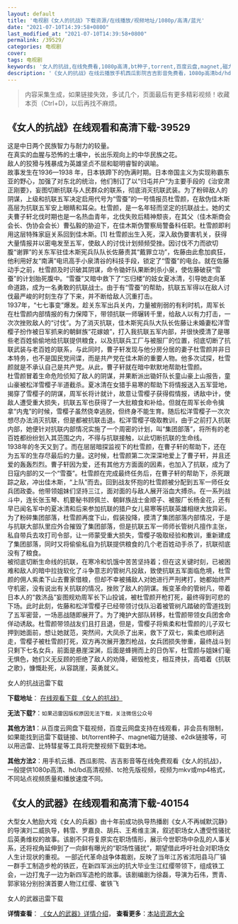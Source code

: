 ```yaml
---
layout: default
title: '电视剧《女人的抗战》下载资源/在线播放/视频地址/1080p/高清/蓝光'
date: "2021-07-10T14:39:58+0800"
last_modified_at: "2021-07-10T14:39:58+0800"
permalink: /39529/
categories: 电视剧
cover:
tags: 电视剧
keywords: '女人的抗战,在线免费看,1080p高清,bt种子,torrent,百度云盘,magnet,磁力链,迅雷下载资源'
description: '《女人的抗战》在线云播放手机西瓜影院吉吉影音免费看，1080p高清bd/hd未删减完整版和tc抢先枪版，mkv/mp4格式，附带bt/torrent种子、magnet/磁力链、百度云盘、网盘资源迅雷下载链接'
---
```


>内容采集生成，如果链接失效，多试几个，页面最后有更多精彩视频！收藏本页（Ctrl+D)，以后再找不麻烦。


## 《女人的抗战》在线观看和高清下载-39529

这是中日两个民族智力与耐力的较量。<br />在真实的血腥与恐怖的土壤中，长出乐观向上的中华民族之花。<br />敌人的狡猾与残暴成为英雄坚贞不屈和聪明睿智的讽喻。<br />故事发生在1936—1938 年，日本铁蹄下的伪满时期。日本帝国主义为实现称霸东亚的野心，加强了对东北的统治，他们制订了以“归屯并户”为主要手段的《治安肃正刚要》，妄图切断抗联与人民群众的联系，彻底消灭抗联武装。为了粉碎敌人的阴谋，上级和抗联五军决定启用代号为&ldquo;雪蚕”的一号情报员杜雪颜，在敌伪佳木斯高层为抗联五军安上眼睛和耳朵。杜雪颜，是一名年轻而坚定的抗联战士。她的丈夫曹子轩北伐时期也是一名热血青年，北伐失败后精神颓丧，在其父（佳木斯商会会长、伪协会会长）曹弘毅的胁迫下，在佳木斯伪警察局警备科任职。杜雪颜即利用这层特殊家庭关系回到佳木斯。[1] 杜雪颜出生入死，深入敌伪要害机关，获得大量情报并以密电发至五军，使敌人的讨伐计划频频受挫。因讨伐不力而欲切腹“谢罪”的关东军驻佳木斯宪兵队队长佐藤责其&ldquo;戴罪立功”，佐藤由此愈加疯狂，他利用好友&ldquo;南满”电讯高手小泉清谷的科技手段，锁定了“雪蚕”的电台。就在佐藤动手之前，杜雪颜及时识破其阴谋，命令锄奸队果断刺杀小泉，使佐藤破获“雪蚕”的计划胎死腹中。&ldquo;雪蚕”又暗中救下了“忘归楼&rdquo;的妓女夏冰清，引导她走向革命道路，成为一名勇敢的抗联战士。由于有“雪蚕”的帮助，抗联五军得以在敌人讨伐最严峻的时刻生存了下来，并不断给敌人沉重打击。<br />1937年，“七七事变”爆发。趁关东军出兵关内，力量被削弱的有利时机，周军长在杜雪颜内部情报的有力保障下，带领抗联一师辗转千里，给敌人以有力打击，一次次挫败敌人的&ldquo;讨伐”。为了消灭抗联，佳木斯宪兵队大队长佐藤让未婚妻松洋雪樱子扮作被日军抓来的朝鲜族&ldquo;花嫁娘&rdquo;，打入我抗联五军内部，并很快摸清了是哪些老百姓偷偷地给抗联提供粮食，以及抗联兵工厂与被服厂的位置，彻底切断了抗联武装与老百姓的联系，与此同时，曹子轩发现与他分房分居的妻子杜雪颜并非日本特务，也不是国民党间谍，而是共产党在佳木斯的重要人物。他多次试探，杜雪颜就是不承认自己是共产党。从此，曹子轩就在暗中默默地帮助杜雪颜。<br />杜雪颜冒着生命危险侦知了敌人的阴谋，并果断派出锄奸队长童山豪上山报告，童山豪被松洋雪樱子半道截杀。夏冰清在女猎手易寒的帮助下将情报送入五军营地，揭穿了雪樱子的阴谋，周军长将计就计，故意让雪樱子获得假情报，诱敌中计，使敌人遭受重大损失，抗联五军也获得了一大批粮食和补给。但就在周军长命令擒拿&ldquo;内鬼”的时候，雪樱子虽然侥幸逃脱，但终身不能生育。随后松洋雪樱子一次次想尽办法消灭抗联，但是都被抗联击退。松洋雪樱子吸取教训，由于之前打入抗联内部，她便针对抗联内部情况实施了一个周密的计划，叫“集团部落”，将所有的老百姓都纷纷划入其范围之内，不得与抗联接触，以此切断抗联的生命线。<br />1938年的冬天又到了。而在层层暗探监视下的杜雪颜，在曹子轩的帮助下，还在为五军的生存尽最后的力量。这时候，杜雪颜第二次深深地爱上了曹子轩，并且还爱的轰轰烈烈。曹子轩因为爱，还有其他方方面面的因素，也加入了抗联，成为了日寇内部的又一个&ldquo;雪蚕”。杜雪颜在完成最终任务后，在曹子轩的帮助下，杀死跟踪之敌，冲出佳木斯，“上队”而去。回到战友怀抱的杜雪颜被分配到五军一师任女兵团政委。他带领姐妹们坚持三江，面对面的与敌人展开浴血大搏杀。在一系列战斗中，连长张玉琴、机要秘书顾佩兰、朝鲜族战士金顺子、被服厂长杨金花，还有早已闻名军中的夏冰清和后来参加抗联的猎户女儿易寒等抗联英雄相继大放异彩。<br />为了粉碎集团部落，杜雪颜再度下山，假装投降，摸清了集团部落内部情况，于是与抗联大部队里应外合摧毁了集团部落，但是抗联五军一师师长管树凡擅作主张，私自带兵去攻打司令部，让一师蒙受重大损失，雪樱子吸取经验和教训，重新建成了集团部落，同时又将偷偷私自为抗联提供粮食的几个老百姓动手杀了，抗联彻底没有了粮食。<br />被彻底切断生命线的抗联，在寒冷和饥饿中苦苦坚持着；但在这关键时刻，已被困难和敌人的暗中拉拢软化了斗争意志的管树凡投敌，致使抗联五军面临危境，杜雪颜的佣人紫柔下山去曹家借粮，但却不幸被捕敌人对她进行严刑拷打，她都始终严守机密，没有说出有关抗联的情况，挫败了敌人的阴谋。叛变革命的管树凡，带着日本人的“救济品&rdquo;妄图规劝周军长下山投诚，被杜雪颜开枪打死，最终得到可悲的下场。此时此刻，佐藤和松洋雪樱子已经带领讨伐队沿着被管树凡踏破的雪道找到了五军密营，一场恶战随即展开了。为了掩护大部队转移，杜雪颜带领女兵团舍命佯动诱敌。杜雪颜带领战友们且打且退，但是，雪樱子将紫柔和杜雪颜的儿子双七押到她面前，想让她就范，突然间，大凤杀了出来，救下了双七，紫柔也顺利逃走，雪樱子被杜雪颜打死，双方再次展开激烈枪战，女兵团损失惨重，最终战斗到只剩下七名女兵，前面是悬崖深渊，后面是蜂拥而上的日伪军，杜雪颜与姐妹们毫无惧色，她们义无反顾的拒绝了敌人的劝降，砸毁枪支，相互搀扶，高唱着《抗联之歌》，慷慨赴死，从容跳崖，英勇就义。<br />


女人的抗战迅雷下载

**下载地址**： [在线观看下载 《女人的抗战》](https://www.993dy.com//vod-detail-id-12788.html) 


**无法下载?**：`如果迅雷因版权原因无法下载，关注微信公众号 `

**其他方法1**：从百度云网盘下载视频，百度云网盘支持在线观看，非会员有限制，如果能找到迅雷下载链接、bt/torrent种子、magnet磁力链接、e2dk链接等，可以用迅雷、比特彗星等工具将完整视频下载到本地。

**其他方法2**：用手机云播、西瓜影院、吉吉影音等在线免费观看《女人的抗战》，一般提供1080p高清、hd/bd高清视频、tc抢先版视频，视频为mkv或mp4格式，不同站点视频质量和播放速度不同。


## 《女人的武器》在线观看和高清下载-40154

大型女人勉励大戏《女人的兵器》由十年前成功执导热播剧《女人不再缄默沉静》的导演刘二威执导，韩雪、罗嘉良、胡兵、王希维主演，叙述职场女人遭受性骚扰后英勇维权的故事。该剧不只将复原实在职场情形，展示今世职场中杂乱的人事关系，还将视角延伸到了一向鲜有曝光的“职场性骚扰&rdquo;，期望借此呼吁社会对职场女人生计现状的重视。 一部近代革命战争体裁剧，反映了当年江苏省沭阳县马厂镇一群手工制造步枪的铁匠，在新四军派出的抗大毕业生江红缨带领下，组成铁工会，一边打鬼子一边为新四军造枪的故事。该剧编剧为徐磊，导演为石伟，贾青、郭家铭分别扮演首要人物江红缨、崔铁飞


女人的武器迅雷下载

**详情查看**： [《女人的武器》详情介绍](/movie/40154/)， **查看更多**：[本站资源大全](/movie/t/all/)

